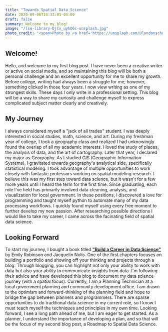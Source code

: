 ```yaml
---
title: "Towards Spatial Data Science"
date: 2020-09-06T14:33:01-04:00
draft: false
summary: Welcome to my blog!
image: "/lse-library-DjCx_uyhO6c-unsplash.jpg"
photo_credit: "<span>Photo by <a href='https://unsplash.com/@londonschoolofeconomics?utm_source=unsplash&amp;utm_medium=referral&amp;utm_content=creditCopyText'>LSE Library</a> on <a href='https://unsplash.com/s/photos/map?utm_source=unsplash&amp;utm_medium=referral&amp;utm_content=creditCopyText'>Unsplash</a></span>"
---
```

## Welcome!
Hello, and welcome to my first blog post. I have never been a creative writer or active on social media, and so maintaining this blog will be both a personal challenge and an excellent opportunity for me to share my growth. Before college, writing had always been a struggle for me; however, something clicked in those four years. I now view writing as one of my strongest skills. These days I only write in a professional setting. This blog will be a way to share my curiosity and challenge myself to express complicated subject matter clearly and creatively.
## My Journey
I always considered myself a "jack of all trades" student. I was deeply interested in social studies, math, science, and art. During my freshman year of college, I took a geography class and realized I had unknowingly found the overlap of all my academic interests. I loved the study of places, the analysis of data, and the art of cartography.
Later that year, I declared my major as Geography. As I studied GIS (Geographic Information Systems), I gravitated towards geography's analytical side, specifically statistical modeling. I took advantage of multiple opportunities to work closely with fantastic professors working on spatial modeling research. I believe this was my first step toward data science, but it wasn't for a few more years until I heard the term for the first time.
Since graduating, each role I've held has primarily involved data cleaning, analysis, and visualization for local government. In these positions, I discovered a love for programming and taught myself python to automate many of my data processing workflows. I quickly found myself using every free moment to further develop my new passion. After researching possible directions I would like to take my career, I came across the facinating field of spatial data science.
## Looking Forward
To start my journey, I bought a book titled **["Build a Career in Data Science"](https://www.manning.com/books/build-a-career-in-data-science)** by Emily Robinson and Jacquelin Nolis. One of the first chapters focuses on building a portfolio and showing off your thinking and projects through a blog. Through blogging, you can highlight not only your ability to work with data but also your ability to communicate insights from data. I'm following their advice and have developed this blog to document my data science journey (with a spatial focus).
Currently, I am a Planning Technician at a local government planning and community development office. I am drawn to the optimism and forward-thinking of the planning field and hope to bridge the gap between planners and programmers. There are sparse opportunities to do traditional data science in my current role, so I know I must teach myself the techniques and principles in my own time.
Looking forward, I see a long path ahead of me, but I am eager to get started. As a planner, I understand the importance of developing a plan, and so that will be the focus of my second blog post, a Roadmap to Spatial Data Science.